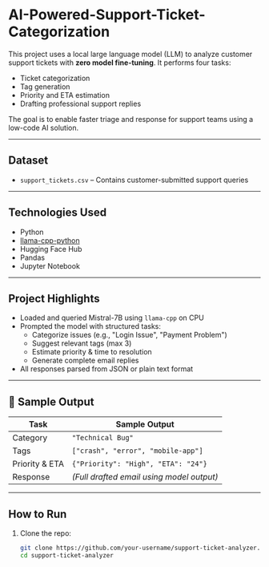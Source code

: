 # AI-Powered-Support-Ticket-Categorization

This project uses a local large language model (LLM) to analyze customer support tickets with **zero model fine-tuning**. It performs four tasks:
- Ticket categorization
- Tag generation
- Priority and ETA estimation
- Drafting professional support replies

The goal is to enable faster triage and response for support teams using a low-code AI solution.

---

## Dataset

- `support_tickets.csv` – Contains customer-submitted support queries

---

## Technologies Used

- Python  
- [llama-cpp-python](https://github.com/abetlen/llama-cpp-python)  
- Hugging Face Hub  
- Pandas  
- Jupyter Notebook

---

## Project Highlights

- Loaded and queried Mistral-7B using `llama-cpp` on CPU  
- Prompted the model with structured tasks:  
  - Categorize issues (e.g., "Login Issue", "Payment Problem")  
  - Suggest relevant tags (max 3)  
  - Estimate priority & time to resolution  
  - Generate complete email replies  
- All responses parsed from JSON or plain text format

---

## 💬 Sample Output

| Task            | Sample Output                                  |
|-----------------|------------------------------------------------|
| Category        | `"Technical Bug"`                              |
| Tags            | `["crash", "error", "mobile-app"]`             |
| Priority & ETA  | `{"Priority": "High", "ETA": "24"}`            |
| Response        | *(Full drafted email using model output)*      |

---

##  How to Run

1. Clone the repo:
   ```bash
   git clone https://github.com/your-username/support-ticket-analyzer.git
   cd support-ticket-analyzer
